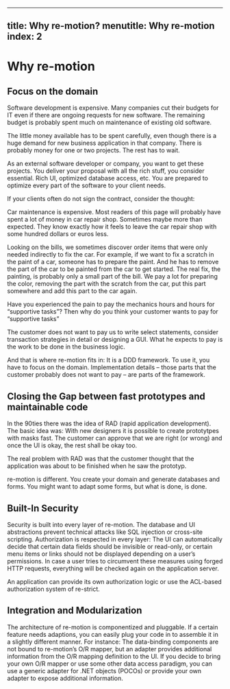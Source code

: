 ﻿----
title: Why re-motion?
menutitle: Why re-motion
index: 2
----

# Why re-motion
## Focus on the domain

Software development is expensive. Many companies cut their budgets for IT even if there are ongoing requests for new software. The remaining budget is probably spent much on maintenance of existing old software.

The little money available has to be spent carefully, even though there is a huge demand for new business application in that company. There is probably money for one or two projects. The rest has to wait.

As an external software developer or company, you want to get these projects. You deliver your proposal with all the rich stuff, you consider essential. Rich UI, optimized database access, etc. You are prepared to optimize every part of the software to your client needs.

If your clients often do not sign the contract, consider the thought:

Car maintenance is expensive. Most readers of this page will probably have spent a lot of money in car repair shop. Sometimes maybe more than expected. They know exactly how it feels to leave the car repair shop with some hundred dollars or euros less.

Looking on the bills, we sometimes discover order items that were only needed indirectly to fix the car. For example, if we want to fix a scratch in the paint of a car, someone has to prepare the paint. And he has to remove the part of the car to be painted from the car to get started. The real fix, the painting, is probably only a small part of the bill. We pay a lot for preparing the color, removing the part with the scratch from the car, put this part somewhere and add this part to the car again.

Have you experienced the pain to pay the mechanics hours and hours for “supportive tasks”? Then why do you think your customer wants to pay for “supportive tasks”

The customer does not want to pay us to write select statements, consider transaction strategies in detail or designing a GUI. What he expects to pay is the work to be done in the business logic.

And that is where re-motion fits in: It is a DDD framework. To use it, you have to focus on the domain. Implementation details – those parts that the customer probably does not want to pay – are parts of the framework.

## Closing the Gap between fast prototypes and maintainable code

In the 90ties there was the idea of RAD (rapid application development). The basic idea was: With new designers it is possible to create prototytpes with masks fast. The customer can approve that we are right (or wrong) and once the UI is okay, the rest shall be okay too.

The real problem with RAD was that the customer thought that the application was about to be finished when he saw the prototyp.

re-motion is different. You create your domain and generate databases and forms. You might want to adapt some forms, but what is done, is done.

## Built-In Security

Security is built into every layer of re-motion. The database and UI abstractions prevent technical attacks like SQL injection or cross-site scripting. Authorization is respected in every layer: The UI can automatically decide that certain data fields should be invisible or read-only, or certain menu items or links should not be displayed depending on a user’s permissions. In case a user tries to circumvent these measures using forged HTTP requests, everything will be checked again on the application server.

An application can provide its own authorization logic or use the ACL-based authorization system of re-strict.

## Integration and Modularization

The architecture of re-motion is componentized and pluggable. If a certain feature needs adaptions, you can easily plug your code in to assemble it in a slightly different manner. For instance: The data-binding components are not bound to re-motion’s O/R mapper, but an adapter provides additional information from the O/R mapping definition to the UI. If you decide to bring your own O/R mapper or use some other data access paradigm, you can use a generic adapter for .NET objects (POCOs) or provide your own adapter to expose additional information.